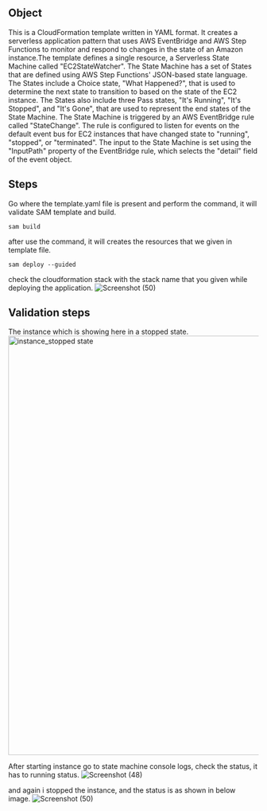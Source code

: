 ## Object
This is a CloudFormation template written in YAML format. It creates a serverless application pattern that uses AWS EventBridge and AWS Step Functions to monitor and respond to changes in the state of an Amazon instance.The template defines a single resource, a Serverless State Machine called "EC2StateWatcher". The State Machine has a set of States that are defined using AWS Step Functions' JSON-based state language. The States include a Choice state, "What Happened?", that is used to determine the next state to transition to based on the state of the EC2 instance. The States also include three Pass states, "It's Running", "It's Stopped", and "It's Gone", that are used to represent the end states of the State Machine.
The State Machine is triggered by an AWS EventBridge rule called "StateChange". The rule is configured to listen for events on the default event bus for EC2 instances that have changed state to "running", "stopped", or "terminated". The input to the State Machine is set using the "InputPath" property of the EventBridge rule, which selects the "detail" field of the event object.

## Steps
Go where the template.yaml file is present and perform the command, it will validate SAM template and build.

```t
sam build
```
after use the command, it will creates the resources that we given in template file.

```t
sam deploy --guided
```

check the cloudformation stack with the stack name that you given while deploying the application.
![Screenshot (50)](https://user-images.githubusercontent.com/120295902/234185277-224f1249-6bf0-4c5f-a070-0230fa686d19.png)

## Validation steps
The instance which is showing here in a stopped state.
<img width="842" alt="instance_stopped state" src="https://user-images.githubusercontent.com/120295902/234184046-3fa98c3e-3336-4bf1-ab28-d1139b1ff95c.png">

After starting instance go to state machine console logs, check the status, it has to running status.
![Screenshot (48)](https://user-images.githubusercontent.com/120295902/234185255-eae6f782-1337-40ec-b881-424b8530e257.png)

and again i stopped the instance, and the status is as shown in below image.
![Screenshot (50)](https://user-images.githubusercontent.com/120295902/234185644-b7d9a207-623c-4e3b-8eb3-07838bd24f62.png)

